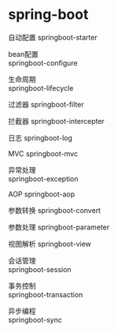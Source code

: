 # spring-boot

自动配置
	springboot-starter
	
bean配置	
	springboot-configure	
	
生命周期	
	springboot-lifecycle	
	
过滤器	
	springboot-filter
	
拦截器
 springboot-intercepter		

日志
 springboot-log

MVC
	springboot-mvc
	
异常处理	
	springboot-exception
	
AOP	
	springboot-aop

参数转换
	springboot-convert
	
参数处理
	springboot-parameter
	
视图解析
	springboot-view
		
会话管理	
	springboot-session
		
事务控制	
	springboot-transaction
	
异步编程	
	springboot-sync